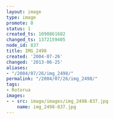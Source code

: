 ```yaml
---
layout: image
type: image
promote: 0
status: 1
created_ts: 1090861682
changed_ts: 1372159405
node_id: 837
title: IMG_2498
created: '2004-07-26'
changed: '2013-06-25'
aliases:
- "/2004/07/26/img_2498/"
permalink: "/2004/07/26/img_2498/"
tags:
- Rotorua
images:
- - src: image/images/img_2498-837.jpg
    name: img_2498-837.jpg
---
```


